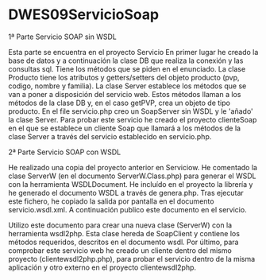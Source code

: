 # DWES09ServicioSoap
1ª Parte	Servicio SOAP sin WSDL

Esta parte se encuentra en el proyecto Servicio
En primer lugar he creado la base de datos y a continuación la clase DB que realiza la conexión y las consultas sql. Tiene los métodos que se piden en el enunciado. 
La clase Producto tiene los atributos y getters/setters del objeto producto (pvp, codigo, nombre y familia).
La clase Server establece los métodos que se van a poner a disposición del servicio web. Estos métodos llaman a los métodos de la clase DB y, en el caso getPVP, crea un objeto de tipo producto.
En el file servicio.php creo un SoapServer sin WSDL y le 'añado' la clase Server.
Para probar este servicio he creado el proyecto clienteSoap en el que se establece un cliente Soap que llamará a los métodos de la clase Server a través del servicio establecido en servicio.php.

2ª Parte	Servicio SOAP con WSDL

He realizado una copia del proyecto anterior en Serviciow.
He comentado la clase ServerW (en el documento ServerW.Class.php) para generar el WSDL con la herramienta WSDLDocument. He incluído en el proyecto la librería y he generado el documento WSDL a través de genera.php. Tras ejecutar este fichero, he copiado la salida por pantalla en el documento servicio.wsdl.xml.
A continuación publico este documento en el servicio.

Utilizo este documento para crear una nueva clase (ServerW) con la herramienta wsdl2php. Esta clase hereda de SoapClient y contiene los métodos requeridos, descritos en el documento wsdl.
Por último, para comprobar este servicio web he creado un cliente dentro del mismo proyecto (clientewsdl2php.php), para probar el servicio dentro de la misma aplicación y otro externo en el proyecto clientewsdl2php.

